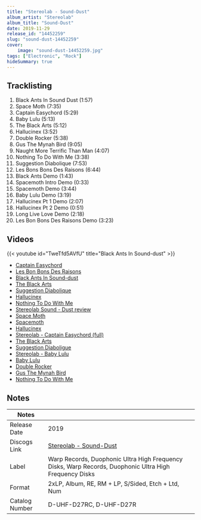 ```yaml
---
title: "Stereolab - Sound-Dust"
album_artist: "Stereolab"
album_title: "Sound-Dust"
date: 2019-11-29
release_id: "14452259"
slug: "sound-dust-14452259"
cover:
    image: "sound-dust-14452259.jpg"
tags: ["Electronic", "Rock"]
hideSummary: true
---
```


## Tracklisting
1. Black Ants In Sound Dust (1:57)
2. Space Moth (7:35)
3. Captain Easychord (5:29)
4. Baby Lulu (5:13)
5. The Black Arts (5:12)
6. Hallucinex (3:52)
7. Double Rocker (5:38)
8. Gus The Mynah Bird (9:05)
9. Naught More Terrific Than Man (4:07)
10. Nothing To Do With Me (3:38)
11. Suggestion Diabolique (7:53)
12. Les Bons Bons Des Raisons (6:44)
13. Black Ants Demo (1:43)
14. Spacemoth Intro Demo (0:33)
15. Spacemoth Demo (3:44)
16. Baby Lulu Demo (3:19)
17. Hallucinex Pt 1 Demo (2:07)
18. Hallucinex Pt 2 Demo (0:51)
19. Long Live Love Demo (2:18)
20. Les Bon Bons Des Raisons Demo (3:23)

## Videos
{{< youtube id="TweTfd5AVfU" title="Black Ants In Sound-dust" >}}
- [Captain Easychord](https://www.youtube.com/watch?v=9KTP17jwJ48)
- [Les Bon Bons Des Raisons](https://www.youtube.com/watch?v=T0034s3reng)
- [Black Ants In Sound-dust](https://www.youtube.com/watch?v=XxG1pefQCGY)
- [The Black Arts](https://www.youtube.com/watch?v=HJwY6-S9Ae8)
- [Suggestion Diabolique](https://www.youtube.com/watch?v=YMnAkqu1HXE)
- [Hallucinex](https://www.youtube.com/watch?v=gqXJKVV_LLE)
- [Nothing To Do With Me](https://www.youtube.com/watch?v=MJqW17Xv-l4)
- [Stereolab Sound - Dust review](https://www.youtube.com/watch?v=UAPa0pjhydQ)
- [Space Moth](https://www.youtube.com/watch?v=h7xHsamKVF8)
- [Spacemoth](https://www.youtube.com/watch?v=_ukyogTkqV4)
- [Hallucinex](https://www.youtube.com/watch?v=pbWXRzCvtdQ)
- [Stereolab - Captain Easychord (full)](https://www.youtube.com/watch?v=KZ9z0Puurgk)
- [The Black Arts](https://www.youtube.com/watch?v=EPvQAMo5d0M)
- [Suggestion Diaboligue](https://www.youtube.com/watch?v=HTkgf47At7w)
- [Stereolab - Baby Lulu](https://www.youtube.com/watch?v=-eqHVGscSpg)
- [Baby Lulu](https://www.youtube.com/watch?v=-qnVLdEEGtU)
- [Double Rocker](https://www.youtube.com/watch?v=FyLP6qq1Kuw)
- [Gus The Mynah Bird](https://www.youtube.com/watch?v=xHX5PCuq8zs)
- [Nothing To Do With Me](https://www.youtube.com/watch?v=D0-FTcR-9YI)

## Notes

| Notes          |             |
| ---------------| ----------- |
| Release Date   | 2019 |
| Discogs Link   | [Stereolab - Sound-Dust](https://www.discogs.com/release/14452259) |
| Label          | Warp Records, Duophonic Ultra High Frequency Disks, Warp Records, Duophonic Ultra High Frequency Disks |
| Format         | 2xLP, Album, RE, RM + LP, S/Sided, Etch + Ltd, Num |
| Catalog Number | D-UHF-D27RC, D-UHF-D27R |

